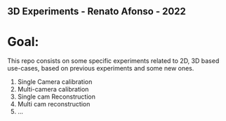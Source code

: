 ## 3D Experiments - Renato Afonso - 2022

# Goal:
This repo consists on some specific experiments related to 2D, 3D based use-cases, based on previous experiments and some new ones.

1) Single Camera calibration
2) Multi-camera calibration
3) Single cam Reconstruction
4) Multi cam reconstruction
5) ...
